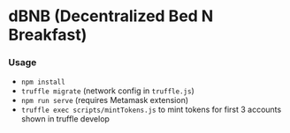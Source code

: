 # dBNB (Decentralized Bed N Breakfast)

### Usage
* `npm install`
* `truffle migrate` (network config in `truffle.js`)
* `npm run serve` (requires Metamask extension)
* `truffle exec scripts/mintTokens.js` to mint tokens for first 3 accounts shown in truffle develop
